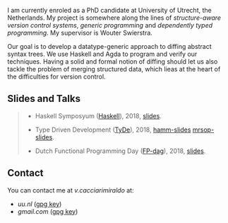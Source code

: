 
I am currently enroled as a PhD candidate at University of Utrecht,
the Netherlands.  My project is somewhere along the lines of
*structure-aware version control systems*, *generic programming* and
*dependently typed programming*. My supervisor is Wouter Swierstra.
 
Our goal is to develop a datatype-generic approach to diffing abstract
syntax trees. We use Haskell and Agda to program and verify our
techniques. Having a solid and formal notion of diffing should let us
also tackle the problem of merging structured data, which lieas at the
heart of the difficulties for version control.

## Slides and Talks

> - Haskell Symposyum ([Haskell](https://icfp18.sigplan.org/track/haskellsymp-2018-papers)), 2018,
>   [slides](data/hask2018_slides.pdf).
>
> - Type Driven Development ([TyDe](https://icfp18.sigplan.org/track/tyde-2018)), 2018,
>   [hamm-slides](data/tyde2018_hamm_slides.pdf) [mrsop-slides](data/tyde2018_slides.pdf).
>
> - Dutch Functional Programming Day ([FP-dag](http://clean.cs.ru.nl/NL-FP_dag_2018)), 2018,
>   [slides](data/fpdag2018.pdf).


## Contact

You can contact me at *v.cacciarimiraldo* at:

- *uu.nl*     ([gpg key](data/v.cacciarimiraldo-at-uu.gpg.pub))
- *gmail.com* ([gpg key](data/v.cacciarimiraldo-at-gmail.gpg.pub))
